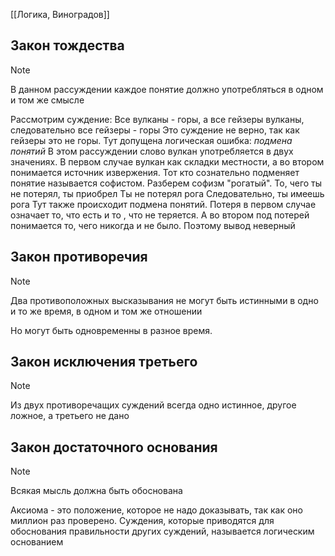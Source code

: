 [[Логика, Виноградов]]
## Закон тождества

> [!NOTE]
> В данном рассуждении каждое понятие должно употребляться в одном и том же смысле

Рассмотрим суждение: Все вулканы - горы, а все гейзеры вулканы, следовательно все гейзеры - горы
Это суждение не верно, так как гейзеры это не горы. Тут допущена логическая ошибка: *подмена понятий*
В этом рассуждении слово вулкан употребляется в двух значениях. В первом случае вулкан как складки местности, а во втором понимается источник извержения. 
Тот кто сознательно подменяет понятие называется софистом. Разберем софизм "рогатый".
То, чего ты не потерял, ты приобрел
Ты не потерял рога
Следовательно, ты имеешь рога
Тут также происходит подмена понятий. Потеря в первом случае означает то, что есть и то , что не теряется. А во втором под потерей понимается то, чего никогда и не было. Поэтому вывод неверный
## Закон противоречия

> [!NOTE]
> Два противоположных высказывания не могут быть истинными в одно и то же время, в одном и том же отношении

Но могут быть одновременны в разное время.
## Закон исключения третьего

> [!NOTE]
> Из двух противоречащих суждений всегда одно истинное, другое ложное, а третьего не дано

## Закон достаточного основания

> [!NOTE]
> Всякая мысль должна быть обоснована

Аксиома - это положение, которое не надо доказывать, так как оно миллион раз проверено.
Суждения, которые приводятся для обоснования правильности других суждений, называется логическим основанием